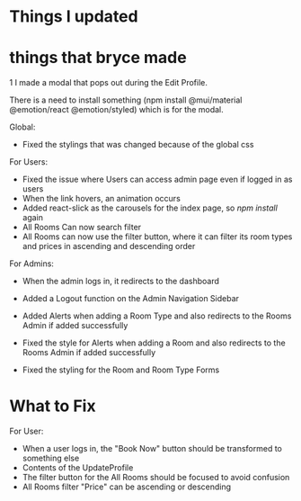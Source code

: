 # Things I updated
# things that bryce made

1 I made a modal that pops out during the Edit Profile.

There is a need to install something (npm install @mui/material @emotion/react @emotion/styled) which is for the modal.

Global:

- Fixed the stylings that was changed because of the global css

For Users:

- Fixed the issue where Users can access admin page even if logged in as users
- When the link hovers, an animation occurs
- Added react-slick as the carousels for the index page, so _npm install_ again
- All Rooms Can now search filter
- All Rooms can now use the filter button, where it can filter its room types and prices in ascending and descending order

For Admins:

- When the admin logs in, it redirects to the dashboard
- Added a Logout function on the Admin Navigation Sidebar
- Added Alerts when adding a Room Type and also redirects to the Rooms Admin if added successfully
- Fixed the style for Alerts when adding a Room and also redirects to the Rooms Admin if added successfully

- Fixed the styling for the Room and Room Type Forms

# What to Fix

For User:

- When a user logs in, the "Book Now" button should be transformed to something else
- Contents of the UpdateProfile
- The filter button for the All Rooms should be focused to avoid confusion
- All Rooms filter "Price" can be ascending or descending
